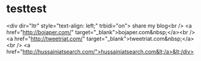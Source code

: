 # testtest
&lt;div dir="ltr" style="text-align: left;" trbidi="on"> share my blog&lt;br /> &lt;a href="http://bojaper.com/" target="_blank">bojaper.com&amp;nbsp;&lt;/a>&lt;br /> &lt;a href="http://tweetriat.com/" target="_blank">tweetriat.com&amp;nbsp;&lt;/a>&lt;br /> &lt;a href="http://hussainiatsearch.com/">hussainiatsearch.com&lt;/a>&lt;/div>

